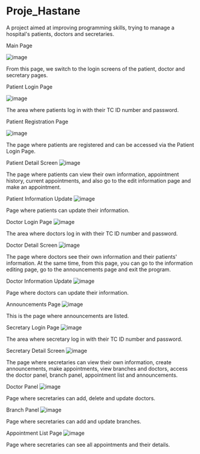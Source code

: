 # Proje_Hastane
 A project aimed at improving programming skills, trying to manage a hospital's patients, doctors and secretaries.

 Main Page 

 ![image](https://github.com/yukselagagisi/Proje_Hastane/assets/46592226/3777b52c-3270-422d-bedd-e1f388f8ee03)
 
 From this page, we switch to the login screens of the patient, doctor and secretary pages.

Patient Login Page

![image](https://github.com/yukselagagisi/Proje_Hastane/assets/46592226/0a7458c6-5bce-4c53-b999-77eaea2429ba)

The area where patients log in with their TC ID number and password.

Patient Registration Page

![image](https://github.com/yukselagagisi/Proje_Hastane/assets/46592226/aa4247ad-d13e-4e2b-941a-394e1ab9142d)

The page where patients are registered and can be accessed via the Patient Login Page.

Patient Detail Screen
![image](https://github.com/yukselagagisi/Proje_Hastane/assets/46592226/07cad8b0-e822-4496-a7a9-5a0f30236ccc)

The page where patients can view their own information, appointment history, current appointments, and also go to the edit information page and make an appointment.

Patient Information Update
![image](https://github.com/yukselagagisi/Proje_Hastane/assets/46592226/12d6acdb-56c5-45de-ba55-bf6ef7045b58)

Page where patients can update their information.

Doctor Login Page
![image](https://github.com/yukselagagisi/Proje_Hastane/assets/46592226/4d864897-cdb2-43f1-81c4-f40b834b59a1)

The area where doctors log in with their TC ID number and password.

Doctor Detail Screen
![image](https://github.com/yukselagagisi/Proje_Hastane/assets/46592226/88d52145-9ebc-48fa-a608-0e94b6d4d5a9)

The page where doctors see their own information and their patients' information. At the same time, from this page, you can go to the information editing page, go to the announcements page and exit the program.

Doctor Information Update
![image](https://github.com/yukselagagisi/Proje_Hastane/assets/46592226/a8e382a5-ee13-4651-aae3-ff28e2a3e694)

Page where doctors can update their information.

Announcements Page
![image](https://github.com/yukselagagisi/Proje_Hastane/assets/46592226/bfbc5846-865c-43e4-b5c6-3b1b8cb5b7d8)

This is the page where announcements are listed.

Secretary Login Page
![image](https://github.com/yukselagagisi/Proje_Hastane/assets/46592226/0caa5656-4615-4ff1-a7d3-1f8dc9207a69)

The area where secretary log in with their TC ID number and password.

Secretary Detail Screen
![image](https://github.com/yukselagagisi/Proje_Hastane/assets/46592226/a43c7bbb-e8be-4bb6-8ef6-e2b90a204512)

The page where secretaries can view their own information, create announcements, make appointments, view branches and doctors, access the doctor panel, branch panel, appointment list and announcements.

Doctor Panel
![image](https://github.com/yukselagagisi/Proje_Hastane/assets/46592226/472784a4-75c9-4b2c-8df2-3619a57e612c)

Page where secretaries can add, delete and update doctors.

Branch Panel
![image](https://github.com/yukselagagisi/Proje_Hastane/assets/46592226/642e0b0c-1c9b-4577-bd0e-5d0f6b8bdb7a)

Page where secretaries can add and update branches.

Appointment List Page
![image](https://github.com/yukselagagisi/Proje_Hastane/assets/46592226/a6a85e85-306c-459d-8e09-544518602374)

Page where secretaries can see all appointments and their details.














